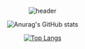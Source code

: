 <div align="center">

![header](https://capsule-render.vercel.app/api?type=wave&color=auto&height=400&section=header&text=Hi%20I'm%20HakJin&fontSize=90)


![Anurag's GitHub stats](https://github-readme-stats.vercel.app/api?username=LEEHAKJIN-VV&show_icons=true&theme=radical)

[![Top Langs](https://github-readme-stats.vercel.app/api/top-langs/?username=LEEHAKJIN-VV&langs_count=10&layout=compact/layout=compact&theme=dark)](https://github.com/anuraghazra/github-readme-stats)
 
 </div>
 
<!--
**LEEHAKJIN-VV/LEEHAKJIN-VV** is a ✨ _special_ ✨ repository because its `README.md` (this file) appears on your GitHub profile.

Here are some ideas to get you started:

- 🔭 I’m currently working on ...
- 🌱 I’m currently learning ...
- 👯 I’m looking to collaborate on ...
- 🤔 I’m looking for help with ...
- 💬 Ask me about ...
- 📫 How to reach me: ...
- 😄 Pronouns: ...
- ⚡ Fun fact: ...
-->

